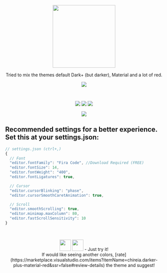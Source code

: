 <p align="center">
  <img src="https://i.ibb.co/fC5qr2s/logo.png" width="200" align="center" style="filter: blur(0.1px)"/>
</p>

<p align="center">Tried to mix the themes default Dark+ (but darker), Material and a lot of red.<p>

<p align="center">
<a href="https://marketplace.visualstudio.com/items?itemName=chireia.darker-plus-material-red"><img src="https://img.shields.io/badge/Download-VS%20Marketplace-red.svg?style=for-the-badge&colorA=5DDB61&colorB=4BC74F&logo=visual-studio-code"/></a>
</p>
</br>
<p align="center">
<a href="https://marketplace.visualstudio.com/items?itemName=chireia.darker-plus-material-red"><img src="https://vsmarketplacebadge.apphb.com/version-short/chireia.darker-plus-material-red.svg?colorA=161616&colorB=1d1d1d&style=for-the-badge"/></a>
<a href="https://marketplace.visualstudio.com/items?itemName=chireia.darker-plus-material-red"><img src="https://vsmarketplacebadge.apphb.com/rating-star/chireia.darker-plus-material-red.svg?style=for-the-badge&colorA=AB0000&colorB=770000"/></a> <a href="https://marketplace.visualstudio.com/items?itemName=chireia.darker-plus-material-red"><img src="https://vsmarketplacebadge.apphb.com/downloads-short/chireia.darker-plus-material-red.svg?style=for-the-badge&colorA=0000AB&colorB=000077&label=DOWNLOADS"/></a>
</p>
<p align="center">
  <img src="https://i.ibb.co/L954NcJ/example.gif">
</p>

## Recommended settings for a better experience. Set this at your settings.json:

```js
// settings.json (ctrl+,)
{
  // Font
  "editor.fontFamily": "Fira Code", //Download Required (FREE)
  "editor.fontSize": 14,
  "editor.fontWeight": "400",
  "editor.fontLigatures": true,

  // Cursor
  "editor.cursorBlinking": "phase",
  "editor.cursorSmoothCaretAnimation": true,

  // Scroll
  "editor.smoothScrolling": true,
  "editor.minimap.maxColumn": 80,
  "editor.fastScrollSensitivity": 10
}
```

</br>
<p align="center">
  <img src="https://github.githubassets.com/images/icons/emoji/unicode/1f52b.png?v8" width="36"> <img src="https://github.githubassets.com/images/icons/emoji/unicode/1f920.png?v8" width="36"> - Just try it!
  </br>
  <span>
    If would like seeing another colors, [rate](https://marketplace.visualstudio.com/items?itemName=chireia.darker-plus-material-red&ssr=false#review-details) the theme and suggest!
  </span>

</p>
